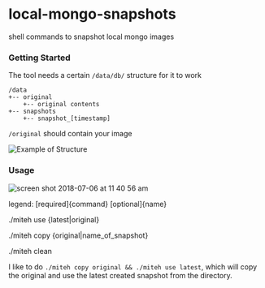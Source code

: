 # local-mongo-snapshots
shell commands to snapshot local mongo images

### Getting Started

The tool needs a certain `/data/db/` structure for it to work
```
/data
+-- original
    +-- original contents
+-- snapshots
    +-- snapshot_[timestamp]
```

`/original` should contain your image

![Example of Structure](https://user-images.githubusercontent.com/1214868/42394934-bf662520-8110-11e8-9fb6-45da42723c33.png)



### Usage

![screen shot 2018-07-06 at 11 40 56 am](https://user-images.githubusercontent.com/1214868/42395116-81572e4a-8111-11e8-8de9-ac3944cb8911.png)


legend: [required]{command} [optional]{name}

./miteh use {latest|original}

./miteh copy {original|name_of_snapshot}

./miteh clean

I like to do `./miteh copy original && ./miteh use latest`, which will copy the original and use the latest created snapshot from the directory.

